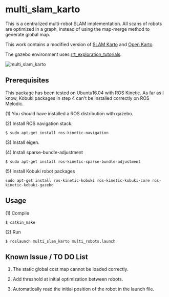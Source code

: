 # multi_slam_karto

This is a centralized multi-robot SLAM implementation. All scans of robots are optimized in a graph, instead of using the map-merge method to generate global map.

This work contains a modified version of [SLAM Karto](https://github.com/ros-perception/slam_karto) and [Open Karto](https://github.com/ros-perception/open_karto). 

The gazebo environment uses [rrt_exploration_tutorials](https://github.com/hasauino/rrt_exploration_tutorials).

![multi_slam_karto](./demo/demo.gif)

## Prerequisites

This package has been tested on Ubuntu16.04 with ROS Kinetic. As far as I know, Kobuki packages in step 4 can't be installed correctly on ROS Melodic. 

(1) You should have installed a ROS distribution with gazebo.

(2) Install ROS navigation stack.

`$ sudo apt-get install ros-kinetic-navigation`

(3) Install eigen.

(4) Install sparse-bundle-adjustment

`$ sudo apt-get install ros-kinetic-sparse-bundle-adjustment`

(5) Install Kobuki robot packages

`sudo apt-get install ros-kinetic-kobuki ros-kinetic-kobuki-core ros-kinetic-kobuki-gazebo`

## Usage

(1) Compile

`$ catkin_make`

(2) Run

`$ roslaunch multi_slam_karto multi_robots.launch`

## Known Issue / TO DO List

1. The static global cost map cannot be loaded correctly.

2. Add threshold at initial optimization between robots. 

3. Automatically read the initial position of the robot in the launch file.
